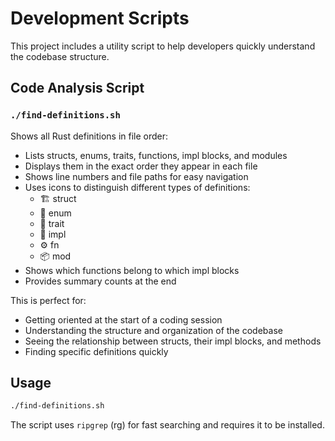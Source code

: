 # Development Scripts

This project includes a utility script to help developers quickly understand the codebase structure.

## Code Analysis Script

### `./find-definitions.sh`
Shows all Rust definitions in file order:
- Lists structs, enums, traits, functions, impl blocks, and modules
- Displays them in the exact order they appear in each file
- Shows line numbers and file paths for easy navigation
- Uses icons to distinguish different types of definitions:
  - 🏗️ struct
  - 🔢 enum
  - 🎯 trait
  - 🧩 impl
  - ⚙️ fn
  - 📦 mod
- Shows which functions belong to which impl blocks
- Provides summary counts at the end

This is perfect for:
- Getting oriented at the start of a coding session
- Understanding the structure and organization of the codebase
- Seeing the relationship between structs, their impl blocks, and methods
- Finding specific definitions quickly

## Usage

```bash
./find-definitions.sh
```

The script uses `ripgrep` (rg) for fast searching and requires it to be installed.
